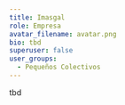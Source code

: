 ```yaml
---
title: Imasgal
role: Empresa
avatar_filename: avatar.png
bio: tbd
superuser: false
user_groups:
  - Pequeños Colectivos
---
```

tbd